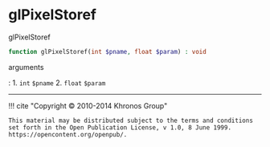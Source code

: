 # glPixelStoref
glPixelStoref

```php
function glPixelStoref(int $pname, float $param) : void
```

arguments

:    1. `int` `$pname` 
    2. `float` `$param` 

---
     

!!! cite "Copyright © 2010-2014 Khronos Group"

    This material may be distributed subject to the terms and conditions set forth in the Open Publication License, v 1.0, 8 June 1999. https://opencontent.org/openpub/.